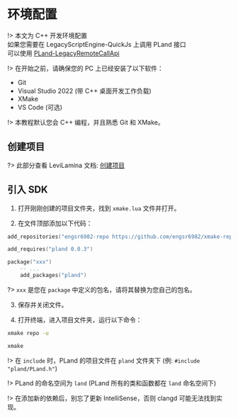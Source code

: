 # 环境配置

!> 本文为 C++ 开发环境配置  
如果您需要在 LegacyScriptEngine-QuickJs 上调用 PLand 接口  
可以使用 [PLand-LegacyRemoteCallApi](https://github.com/engsr6982/PLand-LegacyRemoteCallApi)

!> 在开始之前，请确保您的 PC 上已经安装了以下软件：

- Git
- Visual Studio 2022 (带 C++ 桌面开发工作负载)
- XMake
- VS Code (可选)

!> 本教程默认您会 C++ 编程，并且熟悉 Git 和 XMake。

## 创建项目

?> 此部分查看 LeviLamina 文档: [创建项目](https://levilamina.liteldev.com/tutorials/create_your_first_mod/)

## 引入 SDK

1. 打开刚刚创建的项目文件夹，找到 `xmake.lua` 文件并打开。

2. 在文件顶部添加以下代码：

```lua
add_repositories("engsr6982-repo https://github.com/engsr6982/xmake-repo.git")

add_requires("pland 0.0.3")

package("xxx")
    -- ...
    add_packages("pland")
```

?> `xxx` 是您在 `package` 中定义的包名，请将其替换为您自己的包名。  

3. 保存并关闭文件。

4. 打开终端，进入项目文件夹，运行以下命令：

```bash
xmake repo -u
```

```bash
xmake
```

!> 在 `include` 时，PLand 的项目文件在 `pland` 文件夹下 (例: `#include "pland/PLand.h"`)  

!> PLand 的命名空间为 `land` (PLand 所有的类和函数都在 `land` 命名空间下)

!> 在添加新的依赖后，别忘了更新 IntelliSense，否则 clangd 可能无法找到实现。
